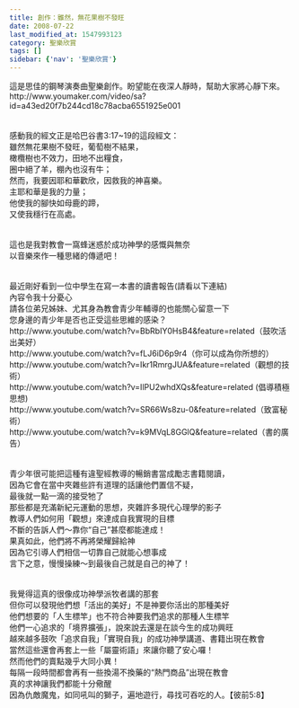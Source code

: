 ```yaml
---
title: 創作：雖然，無花果樹不發旺
date: 2008-07-22
last_modified_at: 1547993123
category: 聖樂欣賞
tags: []
sidebar: {'nav': '聖樂欣賞'}
---
```


<p>這是思佳的鋼琴演奏曲聖樂創作。盼望能在夜深人靜時，幫助大家將心靜下來。<br/><!--more-->http://www.youmaker.com/video/sa?id=a43ed20f7b244cd18c78acba6551925e001<br/><br/><br/>感動我的經文正是哈巴谷書3:17~19的這段經文：<br/>雖然無花果樹不發旺，葡萄樹不結果，<br/>橄欖樹也不效力，田地不出糧食，<br/>圈中絕了羊，棚內也沒有牛；<br/>然而，我要因耶和華歡欣，因救我的神喜樂。<br/>主耶和華是我的力量；<br/>他使我的腳快如母鹿的蹄，<br/>又使我穩行在高處。<br/> <br/><br/>這也是我對教會一窩蜂迷惑於成功神學的感慨與無奈<br/>以音樂來作一種思緒的傳遞吧！<br/> <br/><br/>最近剛好看到一位中學生在寫一本書的讀書報告(請看以下連結)<br/>內容令我十分憂心<br/>請各位弟兄姊妹、尤其身為教會青少年輔導的也能關心留意一下<br/>您身邊的青少年是否也正受這些思維的感染？<br/>http://www.youtube.com/watch?v=BbRbIY0HsB4&amp;feature=related（鼓吹活出美好）<br/>http://www.youtube.com/watch?v=fLJ6iD6p9r4（你可以成為你所想的）<br/>http://www.youtube.com/watch?v=Ikr1RmrgJUA&amp;feature=related（觀想的技術）<br/>http://www.youtube.com/watch?v=IlPU2whdXQs&amp;feature=related (倡導積極思想)<br/>http://www.youtube.com/watch?v=SR66Ws8zu-0&amp;feature=related（致富秘術）<br/>http://www.youtube.com/watch?v=k9MVqL8GGlQ&amp;feature=related（書的廣告）<br/><br/><br/>青少年很可能把這種有違聖經教導的暢銷書當成勵志書籍閱讀，<br/>因為它會在當中夾雜些許有道理的話讓他們置信不疑，<br/>最後就一點一滴的接受牠了<br/>那些都是充滿新紀元運動的思想，夾雜許多現代心理學的影子<br/>教導人們如何用「觀想」來達成自我實現的目標<br/>不斷的告訴人們～靠你“自己”甚麼都能達成！<br/>果真如此，他們將不再將榮耀歸給神<br/>因為它引導人們相信一切靠自己就能心想事成<br/>言下之意，慢慢操練～到最後自己就是自己的神了！<br/> <br/><br/>我覺得這真的很像成功神學派牧者講的那套<br/>但你可以發現他們想「活出的美好」不是神要你活出的那種美好<br/>他們想要的「人生標竿」也不符合神要我們追求的那種人生標竿<br/>他們一心追求的「境界擴張」，說來說去還是在談今生的成功興旺<br/>越來越多鼓吹「追求自我」「實現自我」的成功神學講道、書籍出現在教會<br/>當然這些還會再套上一些「屬靈術語」來讓你聽了安心囉！<br/>然而他們的賣點幾乎大同小異！<br/>每隔一段時間都會再有一些換湯不換藥的“熱門商品”出現在教會<br/>真的求神讓我們都能十分儆醒<br/>因為仇敵魔鬼，如同吼叫的獅子，遍地遊行，尋找可吞吃的人。【彼前5:8】<br/><br/><br/></p>